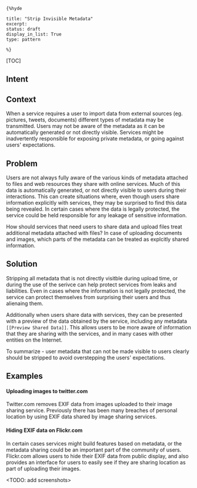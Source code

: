     {%hyde

    title: "Strip Invisible Metadata"
    excerpt:
    status: draft
    display_in_list: True
    type: pattern

    %}

[TOC]

## Intent

## Context

When a service requires a user to import data from external sources (eg.
pictures, tweets, documents) different types of metadata may be 
transmitted. Users may not be aware of the metadata as it can be
automatically generated or not directly visible. Services might be
inadvertently responsible for exposing private metadata, or going
against users' expectations.

## Problem

Users are not always fully aware of the various kinds of metadata
attached to files and web resources they share with online services.
Much of this data is automatically generated, or not directly visible to
users during their interactions. This can create situations where, even
though users share information explicitly with services, they may be
surprised to find this data being revealed. In certain cases where the
data is legally protected, the service could be held responsible for any
leakage of sensitive information. 

How should services that need users to share data and upload files
treat additional metadata attached with files? In case of uploading
documents and images, which parts of the metadata can be treated as
explcitly shared information.

## Solution

Stripping all metadata that is not directly visitble during upload time,
or during the use of the serivce can help protect services from
leaks and liabilities. Even in cases where the information is not
legally protected, the service can protect themselves from surprising
their users and thus alienaing them. 

Additionally when users share data with services, they can be presented
with a preview of the data obtained by the service, including any
metadata ``[[Preview Shared Data]]``. This allows users to be more aware
of information that they are sharing with the services, and in many
cases with other entities on the Internet.

To summarize - user metadata that can not be made visible to users
clearly should be stripped to avoid overstepping the users' expectations. 

## Examples

#### Uploading images to twitter.com

Twitter.com removes EXIF data from images uploaded to their image
sharing service. Previously there has been many breaches of personal
location by using EXIF data shared by image sharing services. 

#### Hiding EXIF data on Flickr.com

In certain cases services might build features based on
metadata, or the metadata sharing could be an important part of the
community of users. Flickr.com allows users to hide their EXIF data from
public display, and also provides an interface for users to easily see
if they are sharing location as part of uploading their images. 

<TODO: add screenshots>

